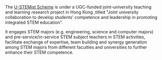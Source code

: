 The [U-STEMist Scheme](https://www.ustemist.info/about) is under a UGC-funded joint-university teaching and learning research project in Hong Kong ,titled "Joint university collaboration to develop students’ competence and leadership in promoting integrated STEM education".

It engages STEM majors (e.g. engineering, science and computer majors) and pre-service/in-service STEM subject teachers in STEM activities, facilitate exchange of expertise, team building and synergy generation among STEM majors from different faculties and universities to further enhance their STEM competence.
